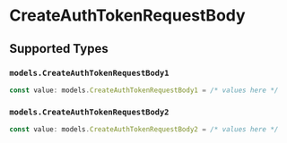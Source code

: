 # CreateAuthTokenRequestBody


## Supported Types

### `models.CreateAuthTokenRequestBody1`

```typescript
const value: models.CreateAuthTokenRequestBody1 = /* values here */
```

### `models.CreateAuthTokenRequestBody2`

```typescript
const value: models.CreateAuthTokenRequestBody2 = /* values here */
```

